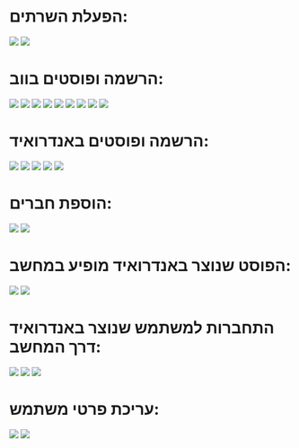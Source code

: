 # הפעלת השרתים:
![](photos/1.png)
![](photos/2.png)
# הרשמה ופוסטים בווב:
![](photos/3.png)
![](photos/4.png)
![](photos/5.png)
![](photos/6.png)
![](photos/7.png)
![](photos/8.png)
![](photos/9.png)
![](photos/10.png)
![](photos/11.png)
# הרשמה ופוסטים באנדרואיד:
![](photos/12.png)
![](photos/13.png)
![](photos/14.png)
![](photos/24.png)
![](photos/25.png)
# הוספת חברים:
![](photos/15.png)
![](photos/16.png)
# הפוסט שנוצר באנדרואיד מופיע במחשב:
![](photos/17.png)
![](photos/18.png)
# התחברות למשתמש שנוצר באנדרואיד דרך המחשב:
![](photos/19.png)
![](photos/20.png)
![](photos/21.png)
# עריכת פרטי משתמש:
![](photos/22.png)
![](photos/23.png)
